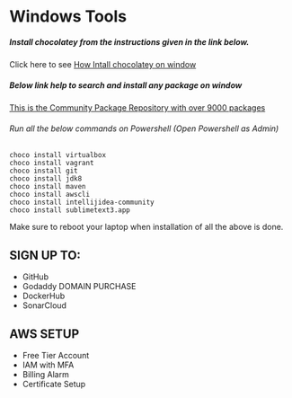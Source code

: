  # Windows Tools
 
##### Install chocolatey from the instructions given in the link below.
Click here to see [How Intall chocolatey on window](https://chocolatey.org/install)

##### Below link help to search and install any package on window
[This is the Community Package Repository with over 9000 packages](https://community.chocolatey.org/packages)

###### Run all the below commands on Powershell (Open Powershell as Admin)
```
choco install virtualbox
choco install vagrant
choco install git
choco install jdk8
choco install maven
choco install awscli
choco install intellijidea-community
choco install sublimetext3.app
```
Make sure to reboot your laptop when installation of all the above is done.


## SIGN UP TO:
- GitHub
- Godaddy DOMAIN PURCHASE
- DockerHub
- SonarCloud


## AWS SETUP
- Free Tier Account
- IAM with MFA
- Billing Alarm
- Certificate Setup
